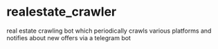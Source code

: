 # realestate_crawler
real estate crawling bot which periodically crawls various platforms and notifies about new offers via a telegram bot
